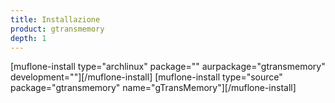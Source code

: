 ```yaml
---
title: Installazione
product: gtransmemory
depth: 1
---
```


[muflone-install type="archlinux" package="" aurpackage="gtransmemory" development=""][/muflone-install]
[muflone-install type="source" package="gtransmemory" name="gTransMemory"][/muflone-install]
